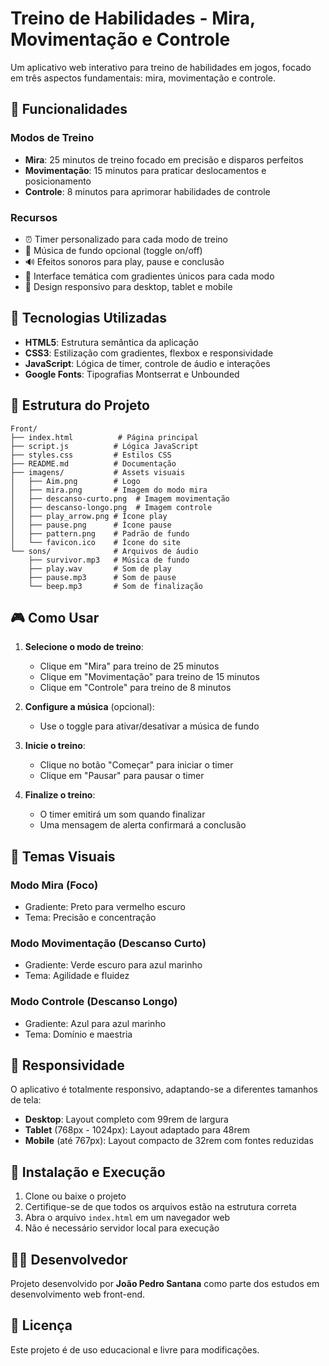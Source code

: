 # Treino de Habilidades - Mira, Movimentação e Controle

Um aplicativo web interativo para treino de habilidades em jogos, focado em três aspectos fundamentais: mira, movimentação e controle.

## 🎯 Funcionalidades

### Modos de Treino
- **Mira**: 25 minutos de treino focado em precisão e disparos perfeitos
- **Movimentação**: 15 minutos para praticar deslocamentos e posicionamento
- **Controle**: 8 minutos para aprimorar habilidades de controle

### Recursos
- ⏰ Timer personalizado para cada modo de treino
- 🎵 Música de fundo opcional (toggle on/off)
- 🔊 Efeitos sonoros para play, pause e conclusão
- 🎨 Interface temática com gradientes únicos para cada modo
- 📱 Design responsivo para desktop, tablet e mobile

## 🚀 Tecnologias Utilizadas

- **HTML5**: Estrutura semântica da aplicação
- **CSS3**: Estilização com gradientes, flexbox e responsividade
- **JavaScript**: Lógica de timer, controle de áudio e interações
- **Google Fonts**: Tipografias Montserrat e Unbounded

## 📁 Estrutura do Projeto

```
Front/
├── index.html          # Página principal
├── script.js          # Lógica JavaScript
├── styles.css         # Estilos CSS
├── README.md          # Documentação
├── imagens/           # Assets visuais
│   ├── Aim.png        # Logo
│   ├── mira.png       # Imagem do modo mira
│   ├── descanso-curto.png  # Imagem movimentação
│   ├── descanso-longo.png  # Imagem controle
│   ├── play_arrow.png # Ícone play
│   ├── pause.png      # Ícone pause
│   ├── pattern.png    # Padrão de fundo
│   └── favicon.ico    # Ícone do site
└── sons/              # Arquivos de áudio
    ├── survivor.mp3   # Música de fundo
    ├── play.wav       # Som de play
    ├── pause.mp3      # Som de pause
    └── beep.mp3       # Som de finalização
```

## 🎮 Como Usar

1. **Selecione o modo de treino**:
   - Clique em "Mira" para treino de 25 minutos
   - Clique em "Movimentação" para treino de 15 minutos
   - Clique em "Controle" para treino de 8 minutos

2. **Configure a música** (opcional):
   - Use o toggle para ativar/desativar a música de fundo

3. **Inicie o treino**:
   - Clique no botão "Começar" para iniciar o timer
   - Clique em "Pausar" para pausar o timer

4. **Finalize o treino**:
   - O timer emitirá um som quando finalizar
   - Uma mensagem de alerta confirmará a conclusão

## 🎨 Temas Visuais

### Modo Mira (Foco)
- Gradiente: Preto para vermelho escuro
- Tema: Precisão e concentração

### Modo Movimentação (Descanso Curto)
- Gradiente: Verde escuro para azul marinho
- Tema: Agilidade e fluidez

### Modo Controle (Descanso Longo)
- Gradiente: Azul para azul marinho
- Tema: Domínio e maestria

## 📱 Responsividade

O aplicativo é totalmente responsivo, adaptando-se a diferentes tamanhos de tela:

- **Desktop**: Layout completo com 99rem de largura
- **Tablet** (768px - 1024px): Layout adaptado para 48rem
- **Mobile** (até 767px): Layout compacto de 32rem com fontes reduzidas

## 🔧 Instalação e Execução

1. Clone ou baixe o projeto
2. Certifique-se de que todos os arquivos estão na estrutura correta
3. Abra o arquivo `index.html` em um navegador web
4. Não é necessário servidor local para execução

## 👨‍💻 Desenvolvedor

Projeto desenvolvido por **João Pedro Santana** como parte dos estudos em desenvolvimento web front-end.

## 📝 Licença

Este projeto é de uso educacional e livre para modificações.